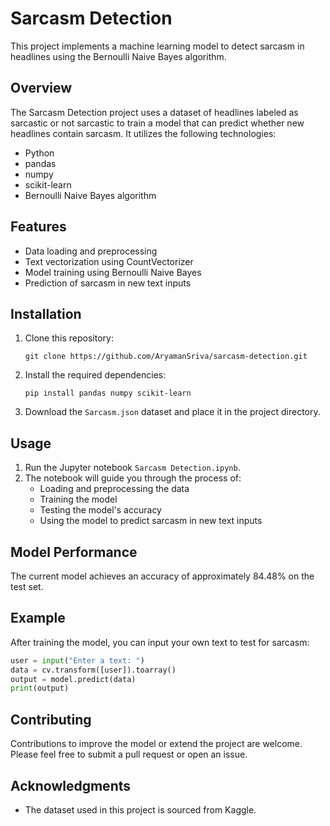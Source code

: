 # Sarcasm Detection

This project implements a machine learning model to detect sarcasm in headlines using the Bernoulli Naive Bayes algorithm.

## Overview

The Sarcasm Detection project uses a dataset of headlines labeled as sarcastic or not sarcastic to train a model that can predict whether new headlines contain sarcasm. It utilizes the following technologies:

- Python
- pandas
- numpy
- scikit-learn
- Bernoulli Naive Bayes algorithm

## Features

- Data loading and preprocessing
- Text vectorization using CountVectorizer
- Model training using Bernoulli Naive Bayes
- Prediction of sarcasm in new text inputs

## Installation

1. Clone this repository:
   ```
   git clone https://github.com/AryamanSriva/sarcasm-detection.git
   ```

2. Install the required dependencies:
   ```
   pip install pandas numpy scikit-learn
   ```

3. Download the `Sarcasm.json` dataset and place it in the project directory.

## Usage

1. Run the Jupyter notebook `Sarcasm Detection.ipynb`.
2. The notebook will guide you through the process of:
   - Loading and preprocessing the data
   - Training the model
   - Testing the model's accuracy
   - Using the model to predict sarcasm in new text inputs

## Model Performance

The current model achieves an accuracy of approximately 84.48% on the test set.

## Example

After training the model, you can input your own text to test for sarcasm:

```python
user = input("Enter a text: ")
data = cv.transform([user]).toarray()
output = model.predict(data)
print(output)
```

## Contributing

Contributions to improve the model or extend the project are welcome. Please feel free to submit a pull request or open an issue.

## Acknowledgments

- The dataset used in this project is sourced from Kaggle.
